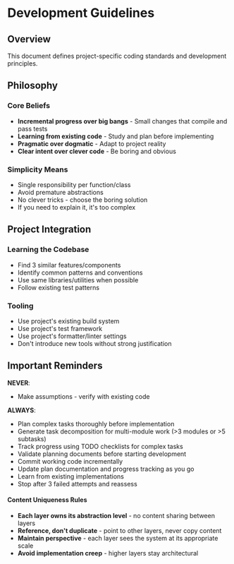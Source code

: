 # Development Guidelines

## Overview

This document defines project-specific coding standards and development principles.

## Philosophy

### Core Beliefs

- **Incremental progress over big bangs** - Small changes that compile and pass tests
- **Learning from existing code** - Study and plan before implementing  
- **Pragmatic over dogmatic** - Adapt to project reality
- **Clear intent over clever code** - Be boring and obvious

### Simplicity Means

- Single responsibility per function/class
- Avoid premature abstractions
- No clever tricks - choose the boring solution
- If you need to explain it, it's too complex

## Project Integration

### Learning the Codebase

- Find 3 similar features/components
- Identify common patterns and conventions
- Use same libraries/utilities when possible
- Follow existing test patterns

### Tooling

- Use project's existing build system
- Use project's test framework  
- Use project's formatter/linter settings
- Don't introduce new tools without strong justification

## Important Reminders

**NEVER**:
- Make assumptions - verify with existing code

**ALWAYS**:
- Plan complex tasks thoroughly before implementation
- Generate task decomposition for multi-module work (>3 modules or >5 subtasks)
- Track progress using TODO checklists for complex tasks
- Validate planning documents before starting development
- Commit working code incrementally
- Update plan documentation and progress tracking as you go
- Learn from existing implementations
- Stop after 3 failed attempts and reassess


#### **Content Uniqueness Rules**

- **Each layer owns its abstraction level** - no content sharing between layers
- **Reference, don't duplicate** - point to other layers, never copy content
- **Maintain perspective** - each layer sees the system at its appropriate scale
- **Avoid implementation creep** - higher layers stay architectural

